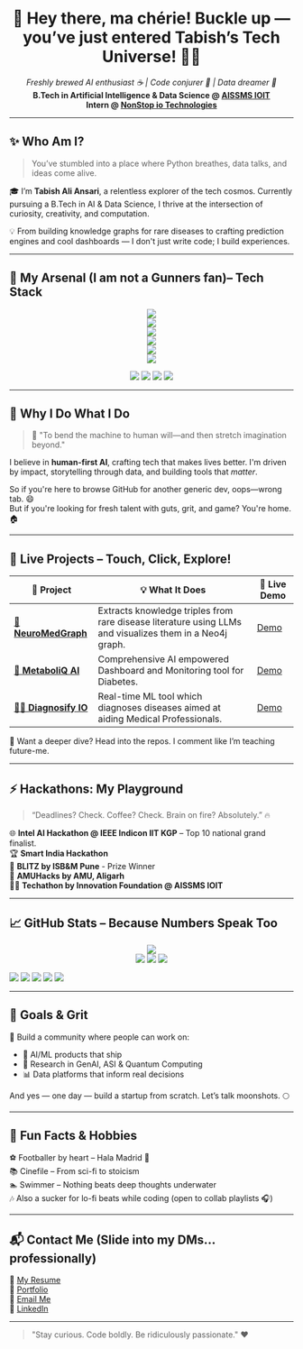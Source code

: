 <h1 align="center">👋 Hey there, ma chérie! Buckle up — you’ve just entered Tabish’s Tech Universe! 💺🎢</h1>
<p align="center">
  <em>Freshly brewed AI enthusiast ☕ | Code conjurer 🧙 | Data dreamer 🌌</em><br>
  <strong>B.Tech in Artificial Intelligence & Data Science @ <a href="https://aissmsioit.org/" target="_blank">AISSMS IOIT</a></strong><br>
  <strong>Intern @ <a href="https://nonstopio.com/" target="_blank">NonStop io Technologies</a></strong>
</p>


---

## ✨ Who Am I?

> You’ve stumbled into a place where Python breathes, data talks, and ideas come alive.

🎓 I’m **Tabish Ali Ansari**, a relentless explorer of the tech cosmos. Currently pursuing a B.Tech in AI & Data Science, I thrive at the intersection of curiosity, creativity, and computation.

💡 From building knowledge graphs for rare diseases to crafting prediction engines and cool dashboards — I don't just write code; I build experiences.

---

## 🔧 My Arsenal (I am not a Gunners fan)– Tech Stack

<p align="center">
  <img src="https://skillicons.dev/icons?i=python,java,c,cpp" />
  <br/>
  <img src="https://skillicons.dev/icons?i=html,css,js,ts" />
  <br/>
  <img src="https://skillicons.dev/icons?i=react,nodejs" />
  <br/>
  <img src="https://skillicons.dev/icons?i=opencv,pytorch,tensorflow,git" />
  <br/>
  <img src="https://skillicons.dev/icons?i=mongodb,mysql,postgres,grafana" />
  <br/>
  <img src="https://skillicons.dev/icons?i=fastapi,flask,vscode,linux" />
</p>

<p align="center">
  <img src="https://img.shields.io/badge/Seaborn-3776AB?style=for-the-badge&logo=python&logoColor=white"/>
  <img src="https://img.shields.io/badge/scikit--learn-F7931E?style=for-the-badge&logo=scikit-learn&logoColor=white"/>
  <img src="https://img.shields.io/badge/Neo4j-008CC1?style=for-the-badge&logo=neo4j&logoColor=white"/>
  <img src="https://img.shields.io/badge/SpringBoot-6DB33F?style=for-the-badge&logo=springboot&logoColor=white"/>
</p>

---

## 🌌 Why I Do What I Do

> 🚀 "To bend the machine to human will—and then stretch imagination beyond."

I believe in **human-first AI**, crafting tech that makes lives better. I'm driven by impact, storytelling through data, and building tools that *matter*.

So if you're here to browse GitHub for another generic dev, oops—wrong tab. 😄  
But if you're looking for fresh talent with guts, grit, and game? You're home. 🏠

---

## 🧪 Live Projects – Touch, Click, Explore!

| 🚀 Project                                                                           | 💡 What It Does                                                                                          | 🔗 Live Demo                         |
|--------------------------------------------------------------------------------------|----------------------------------------------------------------------------------------------------------|--------------------------------------|
| **[🧠 NeuroMedGraph](https://github.com/tabishaliansari/Mavericks_AMUHACKS4.0)**             | Extracts knowledge triples from rare disease literature using LLMs and visualizes them in a Neo4j graph. | [Demo](https://youtu.be/1sUiHItBjoA) |
| **[💉 MetaboliQ AI](https://github.com/tabishaliansari/MetaboliQ-AI)**               | Comprehensive AI empowered Dashboard and Monitoring tool for Diabetes.                                   | [Demo](https://youtu.be/sxvw4tzdTpY) |
| **[👨‍⚕️ Diagnosify IO](https://github.com/Ayushlokre/Mavericks)** | Real-time ML tool which diagnoses diseases aimed at aiding Medical Professionals.                        | [Demo](https://youtu.be/DMcQgEITDaU)                             |

🧠 Want a deeper dive? Head into the repos. I comment like I’m teaching future-me.

---

## ⚡ Hackathons: My Playground

> “Deadlines? Check. Coffee? Check. Brain on fire? Absolutely.” 🔥

🌐 **Intel AI Hackathon @ IEEE Indicon IIT KGP** – Top 10 national grand finalist.  
🏆 **Smart India Hackathon**  
🚀 **BLITZ by ISB&M Pune** - Prize Winner  
🌟 **AMUHacks by AMU, Aligarh**  
🧑‍💻 **Techathon by Innovation Foundation @ AISSMS IOIT**

---

## 📈 GitHub Stats – Because Numbers Speak Too

<p align="center">
  <img src="https://komarev.com/ghpvc/?username=tabishaliansari&label=Profile%20views&color=0e75b6&style=flat" /><br>
  <img src="https://github-readme-stats.vercel.app/api?username=tabishaliansari&show_icons=true&theme=github_dark" />
  <img src="https://streak-stats.demolab.com?user=tabishaliansari&theme=dark&hide_border=true" />
  <img src="https://github-profile-trophy.vercel.app/?username=tabishaliansari&theme=onestar&no-frame=true&row=1&column=7" />
</p>

![](http://github-profile-summary-cards.vercel.app/api/cards/profile-details?username=tabishaliansari&theme=chartreuse_dark)
![](http://github-profile-summary-cards.vercel.app/api/cards/repos-per-language?username=tabishaliansari&theme=chartreuse_dark)
![](http://github-profile-summary-cards.vercel.app/api/cards/most-commit-language?username=tabishaliansari&theme=chartreuse_dark)
![](http://github-profile-summary-cards.vercel.app/api/cards/stats?username=tabishaliansari&theme=chartreuse_dark)
![](http://github-profile-summary-cards.vercel.app/api/cards/productive-time?username=tabishaliansari&theme=chartreuse_dark&utcOffset=8)

---

## 📌 Goals & Grit

🎯 Build a community where people can work on:
- 🤖 AI/ML products that ship
- 🧠 Research in GenAI, ASI & Quantum Computing
- 📊 Data platforms that inform real decisions

And yes — one day — build a startup from scratch. Let’s talk moonshots. 🌕

---

## 🎒 Fun Facts & Hobbies

⚽ Footballer by heart – Hala Madrid 🤍  
📚 Cinefile – From sci-fi to stoicism  
🏊 Swimmer – Nothing beats deep thoughts underwater  
🎶 Also a sucker for lo-fi beats while coding (open to collab playlists 🎧)

---

## 📬 Contact Me (Slide into my DMs... professionally)

📜 [My Resume](./Resume.pdf)  
🧔 [Portfolio](https://tabishaliansari.carrd.co/)  
📧 [Email Me](mailto:tabish.ansari004@yahoo.com)  
🔗 [LinkedIn](https://www.linkedin.com/in/tabishaliansari/)

---

> "Stay curious. Code boldly. Be ridiculously passionate." ❤️
